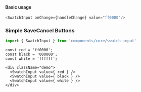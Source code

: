 #### Basic usage

```javascript
<SwatchInput onChange={handleChange} value="ff0000"/>
```

### Simple SaveCancel Buttons

```javascript
import { SwatchInput } from 'components/core/swatch-input'
```

```
const red = 'ff0000';
const black = '000000';
const white = 'ffffff';

<div className="demo">
  <SwatchInput value={ red } />
  <SwatchInput value={ black } />
  <SwatchInput value={ white } />
</div>
```
